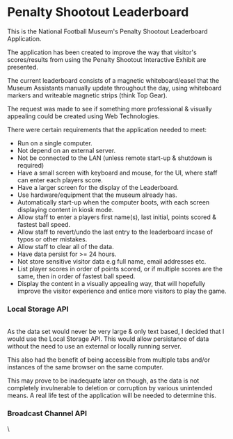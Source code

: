 # Penalty Shootout Leaderboard

This is the National Football Museum's Penalty Shootout Leaderboard Application.

The application has been created to improve the way that visitor's scores/results from using the Penalty Shootout Interactive Exhibit are presented. 

The current leaderboard consists of a magnetic whiteboard/easel that the Museum Assistants manually update throughout the day, using whiteboard markers and writeable magnetic strips (think Top Gear).

The request was made to see if something more professional & visually appealing could be created using Web Technologies. 

There were certain requirements that the application needed to meet: 

- Run on a single computer. 
- Not depend on an external server.
- Not be connected to the LAN (unless remote start-up & shutdown is required)
- Have a small screen with keyboard and mouse, for the UI, where staff can enter each players score.
- Have a larger screen for the display of the Leaderboard. 
- Use hardware/equipment that the museum already has. 
- Automatically start-up when the computer boots, with each screen displaying content in kiosk mode.
- Allow staff to enter a players first name(s), last initial, points scored & fastest ball speed.  
- Allow staff to revert/undo the last entry to the leaderboard incase of typos or other mistakes.
- Allow staff to clear all of the data. 
- Have data persist for >= 24 hours.
- Not store sensitive visitor data e.g full name, email addresses etc.   
- List player scores in order of points scored, or if multiple scores are the same, then in order of fastest ball speed. 
- Display the content in a visually appealing way, that will hopefully improve the visitor experience and entice more visitors to play the game.

### Local Storage API
\
As the data set would never be very large & only text based, I decided that I would use the Local Storage API. This would allow persistance of data without the need to use an external or locally running server. 

This also had the benefit of being accessible from multiple tabs and/or instances of the same browser on the same computer.

This may prove to be inadequate later on though, as the data is not completely invulnerable to deletion or corruption by various unintended means. A real life test of the application will be needed to determine this.  

### Broadcast Channel API
\

